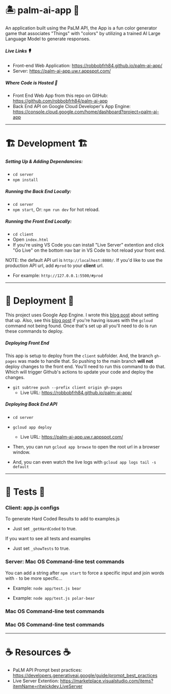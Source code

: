 # 🏝️ palm-ai-app 🎨
An application built using the PaLM API, the App is a fun color generator game that associates "Things" with "colors" by utilizing a trained AI Large Language Model to generate responses. 


##### Live Links 🎙️

- Front-end Web Application: https://robbobfrh84.github.io/palm-ai-app/
- Server: https://palm-ai-app.uw.r.appspot.com/

##### Where Code is Hosted 🍦

- Front End Web App from this repo on GitHub: https://github.com/robbobfrh84/palm-ai-app
- Back End API on Google Cloud Developer's App Engine: https://console.cloud.google.com/home/dashboard?project=palm-ai-app

----

# 🏗️ Development 🏗️
##### Setting Up & Adding Dependancies:

- `cd server`
- `npm install` 

##### Running the Back End Locally:

- `cd server`
- `npm start`, Or: `npm run dev` for hot reload.

##### Running the Front End Locally:

- `cd client`
- Open `index.html`
- If you're using VS Code you can install "Live Server" extention and click "Go Live" on the bottom nav bar in VS Code to hot reload your front end. 

NOTE: the default API url is `http://localhost:8080/`. If you'd like to use the production API url, add `#prod` to your **client** url. 
- For example: `http://127.0.0.1:5500/#prod`

----

# 🚀 Deployment 🚀
This project uses Google App Engine. I wrote this [blog post](https://medium.com/@bobmain49/node-js-app-engine-with-google-cli-getting-started-guide-2023-556a4805cebd) about setting that up. Also, see this [blog post](https://medium.com/@bobmain49/dealing-with-sh-gcloud-command-not-found-after-setting-up-gcloud-cli-5e11b9290e6) if you're having issues with the `gcloud` command not being found. Once that's set up all you'll need to do is run these commands to deploy. 

##### Deploying Front End 

This app is setup to deploy from the `client` subfolder. And, the branch `gh-pages` was made to handle that. So pushing to the main branch **will not** deploy changes to the front end. You'll need to run this command to do that. Which will trigger Github's actions to update your code and deploy the changes.

- `git subtree push --prefix client origin gh-pages`
  - Live URL:  https://robbobfrh84.github.io/palm-ai-app/

##### Deploying Back End API

- `cd server`
- `gcloud app deploy` 
  - Live URL: https://palm-ai-app.uw.r.appspot.com/

- Then, you can run `gcloud app browse` to open the root url in a browser window.
- And, you can even watch the live logs with `gcloud app logs tail -s default`

----


# 🥽 Tests 🧪 

### Client: app.js configs 
To generate Hard Coded Results to add to examples.js
- Just set `_getHardCoded` to true. 

If you want to see all tests and examples
- Just set `_showTests` to true. 

### Server: Mac OS Command-line test commands
You can add a string after `npm start` to force a specific input and join words with `-` to be more specfic...
- Example: `node app/test.js bear`

- Example: `node app/test.js polar-bear`

### Mac OS Command-line test commands
### Mac OS Command-line test commands



----

# ☕️ Resources ☕️
- PaLM API Prompt best practices: https://developers.generativeai.google/guide/prompt_best_practices
- Live Server Extention: https://marketplace.visualstudio.com/items?itemName=ritwickdey.LiveServer
